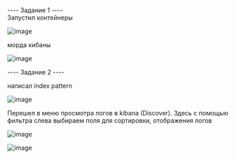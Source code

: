 ---- Задание 1 ----    
 Запустил контейнеры    

 ![image](https://github.com/user-attachments/assets/17006ff2-9c81-4967-9ac4-4d9bf0ff6af7)

морда кибаны   

![image](https://github.com/user-attachments/assets/ebee7465-35bf-4ced-a056-4ceb20cdef67)

 ---- Задание 2 ----   

написал index pattern   

![image](https://github.com/user-attachments/assets/2516798e-f11b-498a-ac3c-50d9e024f7ec)    

Перешел в меню просмотра логов в kibana (Discover). Здесь с помощью фильтра слева выбираем поля для сортировки, отображения логов    

![image](https://github.com/user-attachments/assets/2047d681-39fa-4f3b-8591-8a48755323cf)

![image](https://github.com/user-attachments/assets/7d79f0c9-cc43-446f-9e94-c0c81adf3476)





 

